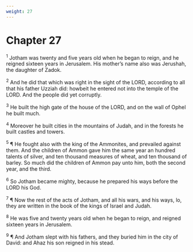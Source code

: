 ```yaml
---
weight: 27
---
```


# Chapter 27

<sup>1</sup> Jotham was twenty and five years old when he began to reign, and he reigned sixteen years in Jerusalem. His mother’s name also was Jerushah, the daughter of Zadok. 

<sup>2</sup> And he did that which was right in the sight of the LORD, according to all that his father Uzziah did: howbeit he entered not into the temple of the LORD. And the people did yet corruptly. 

<sup>3</sup> He built the high gate of the house of the LORD, and on the wall of Ophel he built much. 

<sup>4</sup> Moreover he built cities in the mountains of Judah, and in the forests he built castles and towers. 

<sup>5</sup> ¶ He fought also with the king of the Ammonites, and prevailed against them. And the children of Ammon gave him the same year an hundred talents of silver, and ten thousand measures of wheat, and ten thousand of barley. So much did the children of Ammon pay unto him, both the second year, and the third. 

<sup>6</sup> So Jotham became mighty, because he prepared his ways before the LORD his God. 

<sup>7</sup> ¶ Now the rest of the acts of Jotham, and all his wars, and his ways, lo, they are written in the book of the kings of Israel and Judah. 

<sup>8</sup> He was five and twenty years old when he began to reign, and reigned sixteen years in Jerusalem. 

<sup>9</sup> ¶ And Jotham slept with his fathers, and they buried him in the city of David: and Ahaz his son reigned in his stead. 


